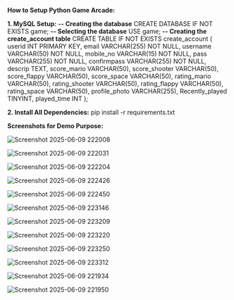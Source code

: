 **How to Setup Python Game Arcade:**

**1. MySQL Setup:** 
        **-- Creating the database**
        CREATE DATABASE IF NOT EXISTS game;
        **-- Selecting the database**
        USE game;
        **-- Creating the create_account table**
        CREATE TABLE IF NOT EXISTS create_account (
          userid INT PRIMARY KEY,
          email VARCHAR(255) NOT NULL,
          username VARCHAR(50) NOT NULL,
          mobile_no VARCHAR(15) NOT NULL,
          pass VARCHAR(255) NOT NULL,
          confirmpass VARCHAR(255) NOT NULL,
          descrip TEXT,
          score_mario VARCHAR(50),
          score_shooter VARCHAR(50),
          score_flappy VARCHAR(50),
          score_space VARCHAR(50),
          rating_mario VARCHAR(50),
          rating_shooter VARCHAR(50),
          rating_flappy VARCHAR(50),
          rating_space VARCHAR(50),
          profile_photo VARCHAR(255),
          Recently_played TINYINT,
          played_time INT
      );


**2. Install All Dependencies:**
      pip install -r requirements.txt

**Screenshots for Demo Purpose:**

![Screenshot 2025-06-09 222008](https://github.com/user-attachments/assets/d3f54a70-47bb-4ade-9560-a44b7f867a25)

![Screenshot 2025-06-09 222031](https://github.com/user-attachments/assets/c38f6d46-a85a-46b6-a6ab-b60ab25a1788)

![Screenshot 2025-06-09 222204](https://github.com/user-attachments/assets/df1ab783-27b6-40a2-b558-7b7cbdc22d32)

![Screenshot 2025-06-09 222426](https://github.com/user-attachments/assets/d3837860-09fd-4316-8470-433eb819ad17)

![Screenshot 2025-06-09 222450](https://github.com/user-attachments/assets/6086918e-6903-44c5-ac87-f4e4b03417b0)

![Screenshot 2025-06-09 223146](https://github.com/user-attachments/assets/ab20384b-b993-4ba8-979f-aba79aa69773)

![Screenshot 2025-06-09 223209](https://github.com/user-attachments/assets/346cdbd2-b1a1-40c8-9739-22eca33899bb)

![Screenshot 2025-06-09 223220](https://github.com/user-attachments/assets/690e7344-ab58-456f-be79-4bd8f0b8b87c)

![Screenshot 2025-06-09 223250](https://github.com/user-attachments/assets/98f37779-9e4f-4d2a-8b3e-c442e39a63f0)

![Screenshot 2025-06-09 223312](https://github.com/user-attachments/assets/12777322-5696-4c1a-a32e-d858bea9dc0e)

![Screenshot 2025-06-09 221934](https://github.com/user-attachments/assets/0b76e1a4-f1be-48ff-bf4e-d7fc79489efc)

![Screenshot 2025-06-09 221950](https://github.com/user-attachments/assets/4443c15a-0ff2-4bfd-b016-13f3f187a211)



